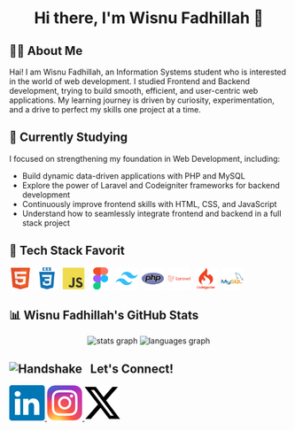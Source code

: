 <h1 align="center">Hi there, I'm Wisnu Fadhillah 👋</h1>

## 👨‍💻 About Me
Hai! I am Wisnu Fadhillah, an Information Systems student who is interested in the world of web development. I studied Frontend and Backend development, trying to build smooth, efficient, and user-centric web applications. My learning journey is driven by curiosity, experimentation, and a drive to perfect my skills one project at a time.

## 🌱 Currently Studying
I focused on strengthening my foundation in Web Development, including:

- Build dynamic data-driven applications with PHP and MySQL
- Explore the power of Laravel and Codeigniter frameworks for backend development
- Continuously improve frontend skills with HTML, CSS, and JavaScript
- Understand how to seamlessly integrate frontend and backend in a full stack project

## 🚀 Tech Stack Favorit

<div>
  <img src="https://github.com/devicons/devicon/blob/master/icons/html5/html5-original.svg" title="HTML5" alt="HTML" width="40" height="40"/>&nbsp;
  <img src="https://github.com/devicons/devicon/blob/master/icons/css3/css3-plain-wordmark.svg"  title="CSS3" alt="CSS" width="40" height="40"/>&nbsp;
  <img src="https://github.com/devicons/devicon/blob/master/icons/javascript/javascript-original.svg" title="JavaScript" alt="JavaScript" width="40" height="40"/>&nbsp;
  <img src="https://github.com/devicons/devicon/blob/master/icons/figma/figma-original.svg" title="Figma" alt="Figma" width="40" height="40"/>&nbsp;
  <img src="https://github.com/devicons/devicon/blob/master/icons/tailwindcss/tailwindcss-original.svg" title="TailwindCSS" alt="TailwindCSS" width="40" height="40"/>&nbsp;
  <img src="https://github.com/devicons/devicon/blob/master/icons/php/php-original.svg" title="PHP" alt="PHP" width="40" height="40"/>&nbsp;
  <img src="https://github.com/devicons/devicon/blob/master/icons/laravel/laravel-original-wordmark.svg" title="Laravel"  alt="Laravel" width="40" height="40"/>&nbsp;
  <img src="https://github.com/devicons/devicon/blob/master/icons/codeigniter/codeigniter-plain-wordmark.svg" title="Codeigniter" alt="Codeigniter" width="40" height="40"/>&nbsp;
  <img src="https://github.com/devicons/devicon/blob/master/icons/mysql/mysql-original-wordmark.svg" title="MySQL" alt="MySQL" width="40" height="40"/>&nbsp;
</div>

## 📊 Wisnu Fadhillah's GitHub Stats
<div align="center">
  <img src="https://github-readme-stats.vercel.app/api?username=wisnufadhillah&hide_title=false&hide_rank=false&show_icons=true&include_all_commits=true&count_private=true&disable_animations=false&theme=dracula&locale=en&hide_border=false&order=1" height="150" alt="stats graph"  />
  <img src="https://github-readme-stats.vercel.app/api/top-langs?username=wisnufadhillah&locale=en&hide_title=false&layout=compact&card_width=320&langs_count=5&theme=dracula&hide_border=false" height="150" alt="languages graph"  />
</div>

## <img src="https://user-images.githubusercontent.com/74038190/216120981-b9507c36-0e04-4469-8e27-c99271b45ba5.png" alt="Handshake" width="20" /> &nbsp; Let's Connect!
<div>
  <a href="https://www.linkedin.com/in/wisnu-fadhillah-5872922a7/" target="_blank">
  <img src="https://raw.githubusercontent.com/CLorant/readme-social-icons/main/large/filled/linkedin.svg">
  </a>
  <a href="https://www.instagram.com/wisnuf03/" target="_blank">
  <img src="https://raw.githubusercontent.com/CLorant/readme-social-icons/main/large/filled/instagram.svg">
  </a>
  <a href="https://x.com/Wisss_07" target="_blank">
  <img src="https://raw.githubusercontent.com/CLorant/readme-social-icons/main/large/colored/twitter-x.svg">
  </a>
</div>
